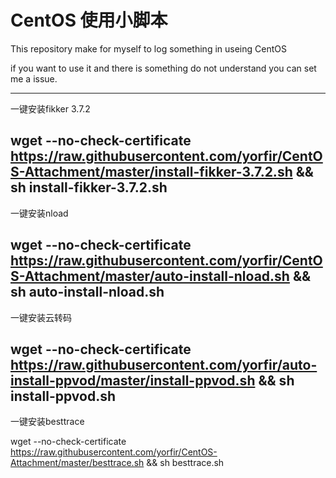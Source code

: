 # CentOS 使用小脚本

This repository make for myself to log something in useing CentOS

if you want to use it and there is something do not understand you can set me a issue.

---
一键安装fikker 3.7.2

wget --no-check-certificate https://raw.githubusercontent.com/yorfir/CentOS-Attachment/master/install-fikker-3.7.2.sh && sh install-fikker-3.7.2.sh
---
一键安装nload

wget --no-check-certificate https://raw.githubusercontent.com/yorfir/CentOS-Attachment/master/auto-install-nload.sh && sh auto-install-nload.sh
---
一键安装云转码

wget --no-check-certificate https://raw.githubusercontent.com/yorfir/auto-install-ppvod/master/install-ppvod.sh && sh install-ppvod.sh
---
一键安装besttrace

wget --no-check-certificate https://raw.githubusercontent.com/yorfir/CentOS-Attachment/master/besttrace.sh && sh besttrace.sh
